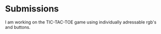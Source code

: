 # Submissions

I am working on the TIC-TAC-TOE game using individually adressable rgb's and buttons. 

